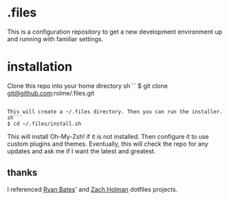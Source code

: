 # .files

This is a configuration repository to get a new development environment up and running with familiar settings.

# installation
Clone this repo into your home directory
sh```
$ git clone git@github.com:rolme/.files.git
```

This will create a ~/.files directory. Then you can run the installer.
sh```
$ cd ~/.files/install.sh
```

This will install Oh-My-Zsh! if it is not installed. Then configure it to use custom plugins and themes. Eventually, this will check the repo for any updates and ask me if I want the latest and greatest.

## thanks

I referenced [Ryan Bates](http://github.com/ryanb/dotfiles)' and [Zach
Holman](https://github.com/holman/dotfiles) dotfiles projects.
